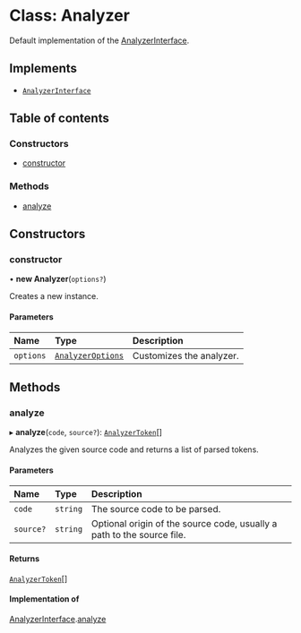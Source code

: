# Class: Analyzer

Default implementation of the [AnalyzerInterface](../interfaces/AnalyzerInterface.md).

## Implements

- [`AnalyzerInterface`](../interfaces/AnalyzerInterface.md)

## Table of contents

### Constructors

- [constructor](Analyzer.md#constructor)

### Methods

- [analyze](Analyzer.md#analyze)

## Constructors

### constructor

• **new Analyzer**(`options?`)

Creates a new instance.

#### Parameters

| Name | Type | Description |
| :------ | :------ | :------ |
| `options` | [`AnalyzerOptions`](../README.md#analyzeroptions) | Customizes the analyzer. |

## Methods

### analyze

▸ **analyze**(`code`, `source?`): [`AnalyzerToken`](AnalyzerToken.md)[]

Analyzes the given source code and returns a list of parsed tokens.

#### Parameters

| Name | Type | Description |
| :------ | :------ | :------ |
| `code` | `string` | The source code to be parsed. |
| `source?` | `string` | Optional origin of the source code, usually a path to the source file. |

#### Returns

[`AnalyzerToken`](AnalyzerToken.md)[]

#### Implementation of

[AnalyzerInterface](../interfaces/AnalyzerInterface.md).[analyze](../interfaces/AnalyzerInterface.md#analyze)
